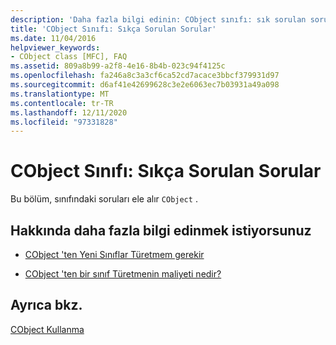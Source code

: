 ```yaml
---
description: 'Daha fazla bilgi edinin: CObject sınıfı: sık sorulan sorular'
title: 'CObject Sınıfı: Sıkça Sorulan Sorular'
ms.date: 11/04/2016
helpviewer_keywords:
- CObject class [MFC], FAQ
ms.assetid: 809a8b99-a2f8-4e16-8b4b-023c94f4125c
ms.openlocfilehash: fa246a8c3a3cf6ca52cd7acace3bbcf379931d97
ms.sourcegitcommit: d6af41e42699628c3e2e6063ec7b03931a49a098
ms.translationtype: MT
ms.contentlocale: tr-TR
ms.lasthandoff: 12/11/2020
ms.locfileid: "97331828"
---
```

# <a name="cobject-class-frequently-asked-questions"></a>CObject Sınıfı: Sıkça Sorulan Sorular

Bu bölüm, sınıfındaki soruları ele alır `CObject` .

## <a name="what-do-you-want-to-know-more-about"></a>Hakkında daha fazla bilgi edinmek istiyorsunuz

- [CObject 'ten Yeni Sınıflar Türetmem gerekir](do-i-have-to-derive-new-classes-from-cobject-q.md)

- [CObject 'ten bir sınıf Türetmenin maliyeti nedir?](what-does-it-cost-me-to-derive-a-class-from-cobject-q.md)

## <a name="see-also"></a>Ayrıca bkz.

[CObject Kullanma](using-cobject.md)
